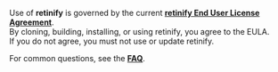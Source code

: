 Use of **retinify** is governed by the current [**retinify End User License Agreement**](https://github.com/retinify/retinify-eula/blob/main/EULA.md).  
By cloning, building, installing, or using retinify, you agree to the EULA.  
If you do not agree, you must not use or update retinify.  

For common questions, see the [**FAQ**](https://github.com/retinify/retinify-eula/blob/main/FAQ.md).  
